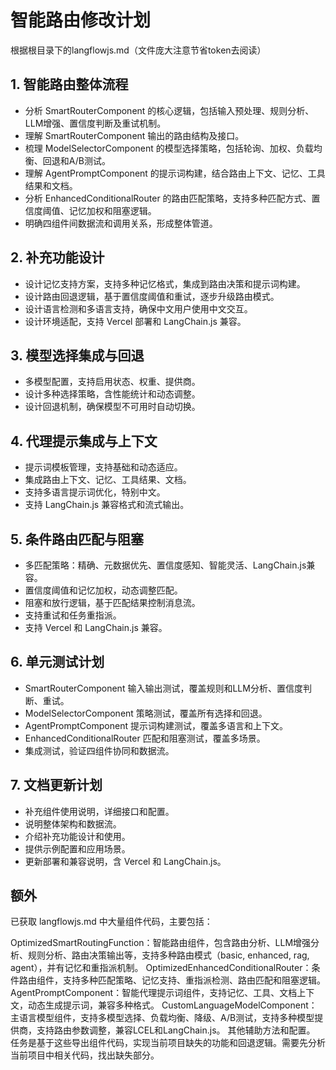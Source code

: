 # 智能路由修改计划
根据根目录下的langflowjs.md（文件庞大注意节省token去阅读）

## 1. 智能路由整体流程
- 分析 SmartRouterComponent 的核心逻辑，包括输入预处理、规则分析、LLM增强、置信度判断及重试机制。
- 理解 SmartRouterComponent 输出的路由结构及接口。
- 梳理 ModelSelectorComponent 的模型选择策略，包括轮询、加权、负载均衡、回退和A/B测试。
- 理解 AgentPromptComponent 的提示词构建，结合路由上下文、记忆、工具结果和文档。
- 分析 EnhancedConditionalRouter 的路由匹配策略，支持多种匹配方式、置信度阈值、记忆加权和阻塞逻辑。
- 明确四组件间数据流和调用关系，形成整体管道。

## 2. 补充功能设计
- 设计记忆支持方案，支持多种记忆格式，集成到路由决策和提示词构建。
- 设计路由回退逻辑，基于置信度阈值和重试，逐步升级路由模式。
- 设计语言检测和多语言支持，确保中文用户使用中文交互。
- 设计环境适配，支持 Vercel 部署和 LangChain.js 兼容。

## 3. 模型选择集成与回退
- 多模型配置，支持启用状态、权重、提供商。
- 设计多种选择策略，含性能统计和动态调整。
- 设计回退机制，确保模型不可用时自动切换。

## 4. 代理提示集成与上下文
- 提示词模板管理，支持基础和动态适应。
- 集成路由上下文、记忆、工具结果、文档。
- 支持多语言提示词优化，特别中文。
- 支持 LangChain.js 兼容格式和流式输出。

## 5. 条件路由匹配与阻塞
- 多匹配策略：精确、元数据优先、置信度感知、智能灵活、LangChain.js兼容。
- 置信度阈值和记忆加权，动态调整匹配。
- 阻塞和放行逻辑，基于匹配结果控制消息流。
- 支持重试和任务重指派。
- 支持 Vercel 和 LangChain.js 兼容。

## 6. 单元测试计划
- SmartRouterComponent 输入输出测试，覆盖规则和LLM分析、置信度判断、重试。
- ModelSelectorComponent 策略测试，覆盖所有选择和回退。
- AgentPromptComponent 提示词构建测试，覆盖多语言和上下文。
- EnhancedConditionalRouter 匹配和阻塞测试，覆盖多场景。
- 集成测试，验证四组件协同和数据流。

## 7. 文档更新计划
- 补充组件使用说明，详细接口和配置。
- 说明整体架构和数据流。
- 介绍补充功能设计和使用。
- 提供示例配置和应用场景。
- 更新部署和兼容说明，含 Vercel 和 LangChain.js。

## 额外
已获取 langflowjs.md 中大量组件代码，主要包括：

OptimizedSmartRoutingFunction：智能路由组件，包含路由分析、LLM增强分析、规则分析、路由决策输出等，支持多种路由模式（basic, enhanced, rag, agent），并有记忆和重指派机制。
OptimizedEnhancedConditionalRouter：条件路由组件，支持多种匹配策略、记忆支持、重指派检测、路由匹配和阻塞逻辑。
AgentPromptComponent：智能代理提示词组件，支持记忆、工具、文档上下文，动态生成提示词，兼容多种格式。
CustomLanguageModelComponent：主语言模型组件，支持多模型选择、负载均衡、降级、A/B测试，支持多种模型提供商，支持路由参数调整，兼容LCEL和LangChain.js。
其他辅助方法和配置。
任务是基于这些导出组件代码，实现当前项目缺失的功能和回退逻辑。需要先分析当前项目中相关代码，找出缺失部分。
